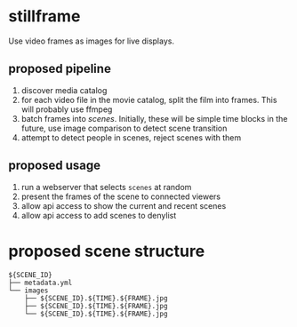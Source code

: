 # stillframe

Use video frames as images for live displays.


## proposed pipeline

1. discover media catalog
1. for each video file in the movie catalog, split the film into frames. 
   This will probably use ffmpeg
1. batch frames into _scenes_. Initially, these will be simple time blocks
   in the future, use image comparison to detect scene transition
1. attempt to detect people in scenes, reject scenes with them

## proposed usage
1. run a webserver that selects `scenes` at random
1. present the frames of the scene to connected viewers
1. allow api access to show the current and recent scenes
1. allow api access to add scenes to denylist

# proposed scene structure

```
${SCENE_ID}
├── metadata.yml
└── images
    ├── ${SCENE_ID}.${TIME}.${FRAME}.jpg
    ├── ${SCENE_ID}.${TIME}.${FRAME}.jpg
    └── ${SCENE_ID}.${TIME}.${FRAME}.jpg
```



